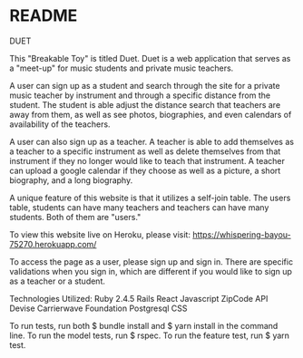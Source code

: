 # README

DUET

This "Breakable Toy" is titled Duet.  Duet is a web application that serves
as a "meet-up" for music students and private music teachers.  

A user can sign up as a student and search through the site for a private music teacher by instrument and through a specific distance from the student.  The student is able adjust the distance search that teachers are away from them, as well as see photos, biographies, and even calendars of availability of the teachers.

A user can also sign up as a teacher.  A teacher is able to add themselves as a teacher to a specific instrument as well as delete themselves from that instrument if they no longer would like to teach that instrument.  A teacher can upload a google calendar if they choose as well as a picture, a short biography, and a long biography.

A unique feature of this website is that it utilizes a self-join table.  The users table, students can have many teachers and teachers can have many students.  Both of them are "users." 

To view this website live on Heroku, please visit:
https://whispering-bayou-75270.herokuapp.com/

To access the page as a user, please sign up and sign in.  There are specific validations when you sign in, which are different if you would like to sign up as a teacher or a student.  

Technologies Utilized:
Ruby 2.4.5
Rails
React
Javascript
ZipCode API
Devise
Carrierwave
Foundation
Postgresql
CSS

To run tests, run both $ bundle install and $ yarn install in the command line.  To run the model tests, run $ rspec.  To run the feature test, run $ yarn test.
